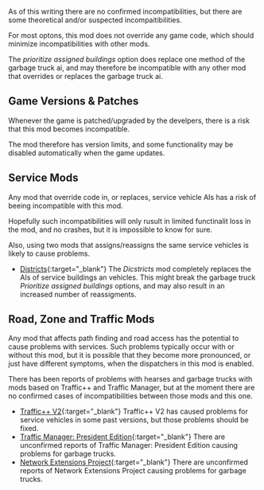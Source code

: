 As of this writing there are no confirmed incompatibilities, but there are some theoretical and/or suspected incompaitibilities.

For most optons, this mod does not override any game code, which should minimize incompatibilities with other mods.

The *prioritize assigned buildings* option does replace one method of the garbage truck ai, and may therefore be incompatible with any other mod that overrides or replaces the garbage truck ai.

## Game Versions & Patches

Whenever the game is patched/upgraded by the develpers, there is a risk that this mod becomes incompatible.

The mod therefore has version limits, and some functionality may be disabled automatically when the game updates.

## Service Mods

Any mod that override code in, or replaces, service vehicle AIs has a risk of beeing incompatible with this mod.

Hopefully such incompatibilities will only rusult in limited functinalit loss in the mod, and no crashes, but it is impossible to know for sure.

Also, using two mods that assigns/reassigns the same service vehicles is likely to cause problems.

- [Districts](http://steamcommunity.com/sharedfiles/filedetails/?id=649522495){:target="_blank"}
  The *Dicstricts* mod completely replaces the AIs of service buildings an vehicles. 
  This might break the garbage truck *Prioritize assigned buildings* options, and may also result in an increased number of reassigments.

## Road, Zone and Traffic Mods 

Any mod that affects path finding and road access has the potential to cause problems with services. Such problems typically occur with or without this mod, but it is possible that they become more pronounced, or just have different symptoms, when the dispatchers in this mod is enabled.

There has been reports of problems with hearses and garbage trucks with mods based on Traffic++ and Traffic Manager, but at the moment there are no confirmed cases of incompatibilities between those mods and this one.

- [Traffic++ V2](http://steamcommunity.com/sharedfiles/filedetails/?id=626024868){:target="_blank"}
  Traffic++ V2 has caused problems for service vehicles in some past versions, but those problems should be fixed.
- [Traffic Manager: President Edition](http://steamcommunity.com/sharedfiles/filedetails/?id=583429740){:target="_blank"}
  There are unconfirmed reports of Traffic Manager: President Edition causing problems for garbage trucks.
- [Network Extensions Project](http://steamcommunity.com/sharedfiles/filedetails/?id=478820060){:target="_blank"}
  There are unconfirmed reports of Network Extensions Project causing problems for garbage trucks.